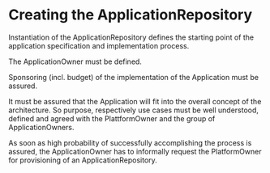 # Creating the ApplicationRepository

Instantiation of the ApplicationRepository defines the starting point of the application specification and implementation process.  

The ApplicationOwner must be defined.  

Sponsoring (incl. budget) of the implementation of the Application must be assured.  

It must be assured that the Application will fit into the overall concept of the architecture. So purpose, respectively use cases must be well understood, defined and agreed with the PlattformOwner and the group of ApplicationOwners.

As soon as high probability of successfully accomplishing the process is assured, the ApplicationOwner has to informally request the PlatformOwner for provisioning of an ApplicationRepository.
